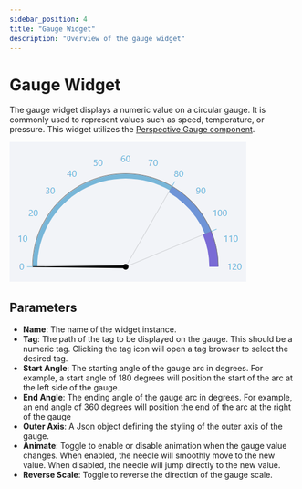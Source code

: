 ```yaml
---
sidebar_position: 4
title: "Gauge Widget"
description: "Overview of the gauge widget"
---
```


# Gauge Widget

The gauge widget displays a numeric value on a circular gauge. It is commonly used to represent values such as speed, 
temperature, or pressure. This widget utilizes the 
[Perspective Gauge component](https://www.docs.inductiveautomation.com/docs/8.1/appendix/components/perspective-components/perspective-chart-palette/perspective-gauge).

![gauge_widget.png](/static/img/docs/user-guides/dashboard-guide/preconfigured-widgets/gauge_widget.png)

## Parameters
- **Name**: The name of the widget instance.
- **Tag**: The path of the tag to be displayed on the gauge. This should be a numeric tag. Clicking the tag icon will open
a tag browser to select the desired tag.
- **Start Angle**: The starting angle of the gauge arc in degrees. For example, a start angle of 180 degrees will 
position the start of the arc at the left side of the gauge.
- **End Angle**: The ending angle of the gauge arc in degrees. For example, an end angle of 360 degrees will position 
the end of the arc at the right of the gauge
- **Outer Axis**: A Json object defining the styling of the outer axis of the gauge.
- **Animate**: Toggle to enable or disable animation when the gauge value changes. When enabled, the needle will 
smoothly move to the new value. When disabled, the needle will jump directly to the new value.
- **Reverse Scale**: Toggle to reverse the direction of the gauge scale.